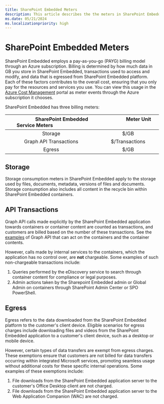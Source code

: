 ```yaml
---
title: SharePoint Embedded Meters
description: This article describes the the meters in SharePoint Embedded.
ms.date: 05/21/2024
ms.localizationpriority: high
---
```


# SharePoint Embedded Meters
SharePoint Embedded employs a pay-as-you-go (PAYG) billing model through an Azure subscription. Billing is determined by how much data in GB you store in SharePoint Embedded, transactions used to access and modify, and data that is egressed from SharePoint Embedded platform. Each of these factors contributes to the overall cost, ensuring that you only pay for the resources and services you use. You can view this usage in the [Azure Cost Management](https://ms.portal.azure.com/) portal as meter events through the Azure subscription it chooses. 

SharePoint Embedded has three billing meters:

| &nbsp; &nbsp; &nbsp; &nbsp; &nbsp; &nbsp; &nbsp; &nbsp;  SharePoint Embedded Service Meters &nbsp; &nbsp; &nbsp; &nbsp; &nbsp; &nbsp; &nbsp;&nbsp; &nbsp; &nbsp; &nbsp; &nbsp; &nbsp; | &nbsp; &nbsp; &nbsp; &nbsp; &nbsp; &nbsp; &nbsp; &nbsp; &nbsp; &nbsp;  Meter Unit &nbsp; &nbsp; &nbsp; &nbsp; &nbsp;&nbsp; &nbsp; &nbsp; &nbsp; &nbsp; &nbsp; |
| :--------------------------------:   | :----------:   |
|              Storage                 |   $/GB     |
|   Graph API Transactions             | $/Transactions    |
|           Egress                     |  $/GB      |


## Storage
Storage consumption meters in SharePoint Embedded apply to the storage used by files, documents, metadata, versions of files and documents. Storage consumption also includes all content in the recycle bin within SharePoint Embedded containers.


## API Transactions 
Graph API calls made explicitly by the SharePoint Embedded application towards containers or container content are counted as transactions, and customers are billed based on the number of these transactions. See the [examples](https://learn.microsoft.com/en-us/graph/api/resources/filestoragecontainer?view=graph-rest-beta) of  Graph API that can act on the containers and the container contents.

However, calls made by internal services to the containers, which the application has no control over, are **not** chargeable. Some examples of such non-chargeable transactions include:

1. Queries performed by the eDiscovery service to search through container content for compliance or legal purposes.
2. Admin actions taken by the Sharepoint Embedded admin or Global Admin on containers through SharePoint Admin Center or SPO PowerShell.

## Egress
Egress refers to the data dowmloaded from the SharePoint Embedded platform to the customer's client device. Eligible scenarios for egress charges include downloading files and videos from the SharePoint Embedded application to a customer's client device, such as a desktop or mobile device.

However, certain types of data transfers are exempt from egress charges. These exemptions ensure that customers are not billed for data transfers occurring within integrated Microsoft services, promoting seamless usage without additional costs for these specific internal operations. Some examples of these exemptions include:

1.	File downloads from the SharePoint Embedded application server to the customer's Office Desktop client are not charged.
2.	File downloads from the SharePoint Embedded application server to the Web Application Companion (WAC) are not charged.



